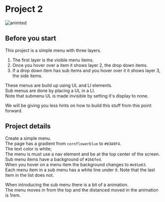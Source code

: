 # Project 2
![animted](https://github.com/caperaven/training/blob/master/images/css/project2.gif)

## Before you start
This project is a simple menu with three layers.

1. The first layer is the visible menu items.
1. Once you hover over a item it shows layer 2, the drop down items.
1. If a drop down item has sub items and you hover over it it shows layer 3, the side items.

These menus are build up using UL and LI elements.  
Sub menus are done by placing a UL in a LI.  
Note that submenu UL is made invisible by setting it's display to none.

We will be giving you less hints on how to build this stuff from this point forward.

## Project details
Create a simple menu.  
The page has a gradient from `cornflowerblue` to `#03A9F4`.  
The text color is white;  
The menu is must use a nav element and be at the top center of the screen.  
Sub menu items have a background of `#266fed`.  
When you hover on a menu item the background changes to `#e91e63`.  
Each menu item in a sub menu has a white line under it. Note that the last item in the list does not.  

When introducing the sub menu there is a bit of a animation.  
The menu moves in from the top and the distanced moved in the animation is 1rem.   



  
